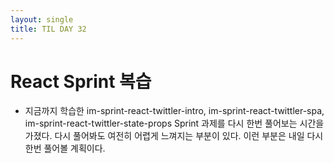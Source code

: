 ```yaml
---
layout: single
title: TIL DAY 32
---
```

# React Sprint 복습

- 지금까지 학습한 im-sprint-react-twittler-intro, im-sprint-react-twittler-spa, im-sprint-react-twittler-state-props Sprint 과제를 다시 한번 풀어보는 시간을 가졌다. 다시 풀어봐도 여전히 어렵게 느껴지는 부분이 있다. 이런 부분은 내일 다시 한번 풀어볼 계획이다.
